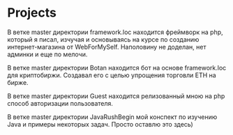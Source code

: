 # Projects
В ветке master директории framework.loc находится фреймворк на php, который я писал, изчучая и основываясь на курсе по созданию интернет-магазина от WebForMySelf. Наполовину не доделан, нет админки и еще по мелочи.

В ветке master директории Botan находится бот на основе framework.loc для криптобиржи. Создавал его с целью упрощения торговли ETH на бирже. 

В ветке master директории Guest находится релизованный мною на php способ авторизации пользователя.

В ветке master директории JavaRushBegin мой конспект по изучению Java и примеры некоторых задач. Просто оставлю это здесь)

